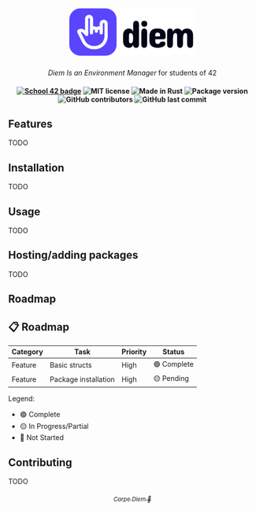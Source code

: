 <h1 align="center">
  <img src="/.github/assets/diem_logo.svg">
</h1>

<p align="center">
  <i align="center">Diem Is an Environment Manager</i> for students of 42
</p>

<h4 align="center">
  <a href="https://profile.intra.42.fr/users/elagouch"><img alt="School 42 badge" src="https://img.shields.io/badge/-elagouch-020617?labelColor=020617&color=5a45fe&logo=42"></a>
  <img alt="MIT license" src="https://img.shields.io/badge/License-MIT-ef00c7?logo=creativecommons&logoColor=fff&labelColor=020617">
  <img alt="Made in Rust" src="https://img.shields.io/badge/Made_in-Rust-ff2b89?logo=rust&logoColor=fff&labelColor=020617">
  <img alt="Package version" src="https://img.shields.io/badge/dynamic/toml?url=https%3A%2F%2Fraw.githubusercontent.com%2Fairone01%2Fdiem%2Frefs%2Fheads%2Fmain%2FCargo.toml&query=%24.workspace.package.version&&logo=rust&logoColor=fff&label=Version&labelColor=020617&color=ff8059">
  <img alt="GitHub contributors" src="https://img.shields.io/github/contributors-anon/airone01/diem?logo=github&labelColor=020617&color=ffc248&label=Contributors">
  <img alt="GitHub last commit" src="https://img.shields.io/github/last-commit/airone01/diem?logo=github&labelColor=020617&color=f9f871&label=Last%20commit">
</h4>

## Features

TODO

## Installation

TODO

## Usage

TODO

## Hosting/adding packages

TODO

## Roadmap

## 📋 Roadmap

| Category | Task | Priority | Status |
|----------|------|----------|--------|
| Feature | Basic structs | High | 🟢 Complete |
| Feature | Package installation | High | 🟡 Pending |

Legend:
- 🟢 Complete
- 🟡 In Progress/Partial
- 🔴 Not Started

## Contributing

TODO

<p align="center">
  <a href="https://en.wikipedia.org/wiki/Carpe_diem"><i align="center"><sub>Carpe Diem 🤘</sub></i></a>
</p>
